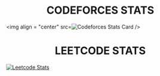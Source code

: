 <h1 align="center">CODEFORCES STATS</h1>

<img align = "center" src=![Codeforces Stats Card](https://codeforces-stats-api.herokuapp.com/stats?username=newb_ie&theme=2) />

<h1 align="center">LEETCODE STATS</h1>

[![Leetcode Stats](https://leetcode.card.workers.dev/?username=newb_ie&theme=nord)](https://leetcode.com/newb_ie)





